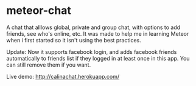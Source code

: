 # meteor-chat
A chat that alllows global, private and group chat, with options to add friends, see who's online, etc. It was made to help me in learning Meteor when i first started so it isn't using the best practices.


Update:
Now it supports facebook login, and adds facebook friends automatically to friends list if they logged in at least once in this app. You can still remove them if you want.

Live demo:
http://calinachat.herokuapp.com/
